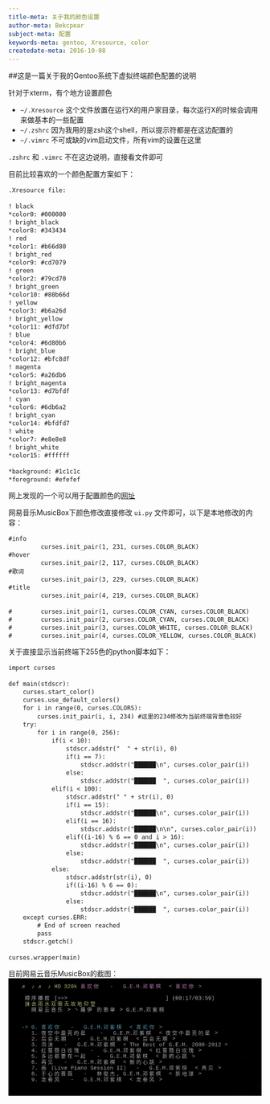```yaml
---
title-meta: 关于我的颜色设置
author-meta: Bekcpear
subject-meta: 配置
keywords-meta: gentoo, Xresource, color
createdate-meta: 2016-10-08
---
```


##这是一篇关于我的Gentoo系统下虚拟终端颜色配置的说明

针对于xterm，有个地方设置颜色

+ `~/.Xresource` 这个文件放置在运行X的用户家目录，每次运行X的时候会调用来做基本的一些配置
+ `~/.zshrc` 因为我用的是zsh这个shell，所以提示符都是在这边配置的
+ `~/.vimrc` 不可或缺的vim启动文件，所有vim的设置在这里

`.zshrc` 和 `.vimrc` 不在这边说明，直接看文件即可

目前比较喜欢的一个颜色配置方案如下：
```
.Xresource file:

! black
*color0: #000000
! bright_black
*color8: #343434
! red
*color1: #b66d80
! bright_red
*color9: #cd7079
! green
*color2: #79cd70
! bright_green
*color10: #80b66d                                         
! yellow
*color3: #b6a26d
! bright_yellow
*color11: #dfd7bf
! blue
*color4: #6d80b6
! bright_blue
*color12: #bfc8df
! magenta
*color5: #a26db6
! bright_magenta
*color13: #d7bfdf
! cyan
*color6: #6db6a2
! bright_cyan
*color14: #bfdfd7
! white
*color7: #e8e8e8
! bright_white
*color15: #ffffff

*background: #1c1c1c
*foreground: #efefef
``` 

网上发现的一个可以用于配置颜色的[网址](http://ciembor.github.io/4bit/#)

网易音乐MusicBox下颜色修改直接修改 `ui.py` 文件即可，以下是本地修改的内容：
```
#info
         curses.init_pair(1, 231, curses.COLOR_BLACK)
#hover
         curses.init_pair(2, 117, curses.COLOR_BLACK)
#歌词
         curses.init_pair(3, 229, curses.COLOR_BLACK)
#title
         curses.init_pair(4, 219, curses.COLOR_BLACK)

#        curses.init_pair(1, curses.COLOR_CYAN, curses.COLOR_BLACK)
#        curses.init_pair(2, curses.COLOR_CYAN, curses.COLOR_BLACK)
#        curses.init_pair(3, curses.COLOR_WHITE, curses.COLOR_BLACK)
#        curses.init_pair(4, curses.COLOR_YELLOW, curses.COLOR_BLACK)
```

关于直接显示当前终端下255色的python脚本如下：
```
import curses

def main(stdscr):
    curses.start_color()
    curses.use_default_colors()
    for i in range(0, curses.COLORS):
        curses.init_pair(i, i, 234) #这里的234修改为当前终端背景色较好
    try:
        for i in range(0, 256):
            if(i < 10):
                stdscr.addstr("  " + str(i), 0)
                if(i == 7):
                    stdscr.addstr("██████\n", curses.color_pair(i))
                else:
                    stdscr.addstr("██████  ", curses.color_pair(i))
            elif(i < 100):
                stdscr.addstr(" " + str(i), 0)
                if(i == 15):
                    stdscr.addstr("██████\n", curses.color_pair(i))
                elif(i == 16):
                    stdscr.addstr("██████\n\n", curses.color_pair(i))
                elif((i-16) % 6 == 0 and i > 16):
                    stdscr.addstr("██████\n", curses.color_pair(i))
                else:
                    stdscr.addstr("██████  ", curses.color_pair(i))
            else:
                stdscr.addstr(str(i), 0)
                if((i-16) % 6 == 0):
                    stdscr.addstr("██████\n", curses.color_pair(i))
                else:
                    stdscr.addstr("██████  ", curses.color_pair(i))
    except curses.ERR:
        # End of screen reached
        pass
    stdscr.getch()

curses.wrapper(main)
```

目前网易云音乐MusicBox的截图：
![musicbox](musicbox_screenshot.png)
